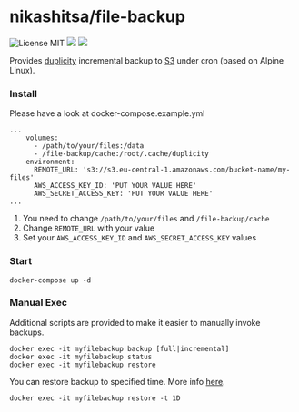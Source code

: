 nikashitsa/file-backup
======================
![License MIT](https://img.shields.io/badge/license-MIT-blue.svg) [![](https://img.shields.io/docker/stars/nikashitsa/file-backup.svg)](https://hub.docker.com/r/nikashitsa/file-backup 'DockerHub') [![](https://img.shields.io/docker/pulls/nikashitsa/file-backup.svg)](https://hub.docker.com/r/nikashitsa/file-backup 'DockerHub')

Provides [duplicity](http://duplicity.nongnu.org/) incremental backup to [S3](https://aws.amazon.com/s3/) under cron (based on Alpine Linux).

### Install

Please have a look at docker-compose.example.yml

```
...
    volumes:
      - /path/to/your/files:/data
      - /file-backup/cache:/root/.cache/duplicity
    environment:
      REMOTE_URL: 's3://s3.eu-central-1.amazonaws.com/bucket-name/my-files'
      AWS_ACCESS_KEY_ID: 'PUT YOUR VALUE HERE'
      AWS_SECRET_ACCESS_KEY: 'PUT YOUR VALUE HERE'
...
```

1. You need to change `/path/to/your/files` and `/file-backup/cache`
2. Change `REMOTE_URL` with your value
3. Set your `AWS_ACCESS_KEY_ID` and `AWS_SECRET_ACCESS_KEY` values

### Start
```
docker-compose up -d
```

### Manual Exec

Additional scripts are provided to make it easier to manually invoke backups.
```
docker exec -it myfilebackup backup [full|incremental]
docker exec -it myfilebackup status
docker exec -it myfilebackup restore
```

You can restore backup to specified time. More info [here](http://duplicity.nongnu.org/duplicity.1.html#sect8).
```
docker exec -it myfilebackup restore -t 1D
```

